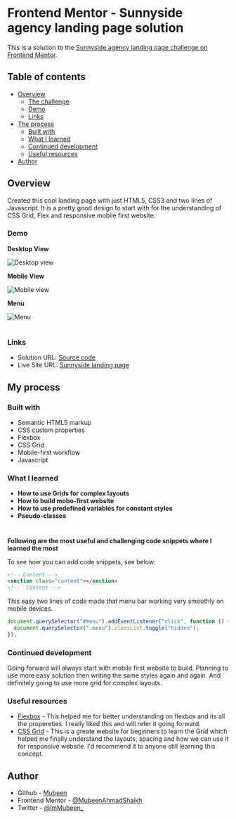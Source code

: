 # Frontend Mentor - Sunnyside agency landing page solution

This is a solution to the [Sunnyside agency landing page challenge on Frontend Mentor](https://frontendmentor-sunnyside-agency-landing-page.netlify.app/).

## Table of contents

- [Overview](#overview)
  - [The challenge](#the-challenge)
  - [Demo](#screenshot)
  - [Links](#links)
- [The process](#my-process)
  - [Built with](#built-with)
  - [What I learned](#what-i-learned)
  - [Continued development](#continued-development)
  - [Useful resources](#useful-resources)
- [Author](#author)

## Overview

Created this cool landing page with just HTML5, CSS3 and two lines of Javascript. It is a pretty good design to start with for the understanding of CSS Grid, Flex and responsive mobile first website.

### Demo

**Desktop View**

<img src="/solution-images/Desktop-view.png" alt="Desktop view"/>

**Mobile View**

<img src="/solution-images/Mobile-view.png" alt="Mobile view"/>

**Menu**

<img src="/solution-images/Menu.png" alt="Menu"/>

#

### Links

- Solution URL: [Source code](https://github.com/MubeenAhmadShaikh/FrontendMentorChallenges/tree/main/sunnyside-agency-landing-page)
- Live Site URL: [Sunnyside landing page](https://frontendmentor-sunnyside-agency-landing-page.netlify.app/)

## My process

### Built with

- Semantic HTML5 markup
- CSS custom properties
- Flexbox
- CSS Grid
- Mobile-first workflow
- Javascript

### What I learned

- **How to use Grids for complex layouts**
- **How to build mobo-first website**
- **How to use predefined variables for constant styles**
- **Pseudo-classes**

#

**Following are the most useful and challenging code snippets where I learned the most**

To see how you can add code snippets, see below:

```html
<!-- Content -->
<section class="content"></section>
<!--  Content -->
```

This easy two lines of code made that menu bar working very smoothly on mobile devices.

```js
document.querySelector("#menu").addEventListener("click", function () {
  document.querySelector(".menu").classList.toggle("hidden");
});
```

### Continued development

Going forward will always start with mobile first website to build. Planning to use more easy solution then writing the same styles again and again. And definitely going to use more grid for complex layouts.

### Useful resources

- [Flexbox](https://css-tricks.com/snippets/css/a-guide-to-flexbox/) - This helped me for better understanding on flexbox and its all the propereties. I really liked this and will refer it going forward.
- [CSS Grid](https://learncssgrid.com/) - This is a greate website for beginners to learn the Grid which helped me finally understand the layouts, spacing and how we can use it for responsive website. I'd recommend it to anyone still learning this concept.

## Author

- Github - [Mubeen](https://github.com/MubeenAhmadShaikh/)
- Frontend Mentor - [@MubeenAhmadShaikh](https://www.frontendmentor.io/profile/MubeenAhmadShaikh)
- Twitter - [@imMubeen\_](https://www.twitter.com/imMubeen_)
